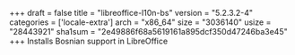 +++
draft = false
title = "libreoffice-l10n-bs"
version = "5.2.3.2-4"
categories = ['locale-extra']
arch = "x86_64"
size = "3036140"
usize = "28443921"
sha1sum = "2e49886f68a5619161a895dcf350d47246ba3e45"
+++
Installs Bosnian support in LibreOffice